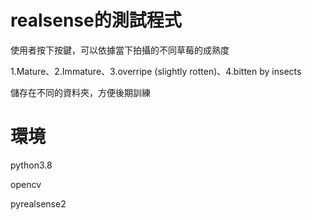 # realsense的測試程式
使用者按下按鍵，可以依據當下拍攝的不同草莓的成熟度

1.Mature、2.Immature、3.overripe (slightly rotten)、4.bitten by insects

儲存在不同的資料夾，方便後期訓練

# 環境
python3.8

opencv

pyrealsense2 
